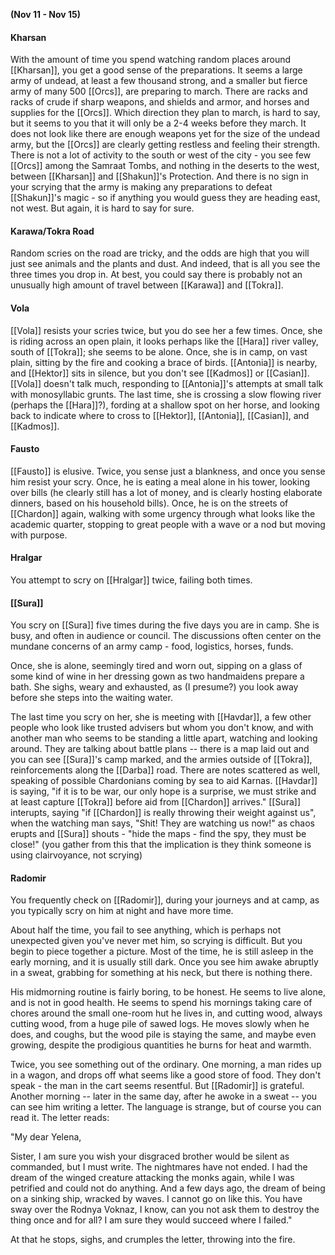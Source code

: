**(Nov 11 - Nov 15)**

#### Kharsan

With the amount of time you spend watching random places around [[Kharsan]], you get a good sense of the preparations. It seems a large army of undead, at least a few thousand strong, and a smaller but fierce army of many 500 [[Orcs]], are preparing to march. There are racks and racks of crude if sharp weapons, and shields and armor, and horses and supplies for the [[Orcs]]. Which direction they plan to march, is hard to say, but it seems to you that it will only be a 2-4 weeks before they march. It does not look like there are enough weapons yet for the size of the undead army, but the [[Orcs]] are clearly getting restless and feeling their strength. There is not a lot of activity to the south or west of the city - you see few [[Orcs]] among the Samraat Tombs, and nothing in the deserts to the west, between [[Kharsan]] and [[Shakun]]'s Protection. And there is no sign in your scrying that the army is making any preparations to defeat [[Shakun]]'s magic - so if anything you would guess they are heading east, not west. But again, it is hard to say for sure.

#### Karawa/Tokra Road

Random scries on the road are tricky, and the odds are high that you will just see animals and the plants and dust. And indeed, that is all you see the three times you drop in. At best, you could say there is probably not an unusually high amount of travel between [[Karawa]] and [[Tokra]].

#### Vola

[[Vola]] resists your scries twice, but you do see her a few times. Once, she is riding across an open plain, it looks perhaps like the [[Hara]] river valley, south of [[Tokra]]; she seems to be alone. Once, she is in camp, on vast plain, sitting by the fire and cooking a brace of birds. [[Antonia]] is nearby, and [[Hektor]] sits in silence, but you don't see [[Kadmos]] or [[Casian]]. [[Vola]] doesn't talk much, responding to [[Antonia]]'s attempts at small talk with monosyllabic grunts. The last time, she is crossing a slow flowing river (perhaps the [[Hara]]?), fording at a shallow spot on her horse, and looking back to indicate where to cross to [[Hektor]], [[Antonia]], [[Casian]], and [[Kadmos]].

#### Fausto

[[Fausto]] is elusive. Twice, you sense just a blankness, and once you sense him resist your scry. Once, he is eating a meal alone in his tower, looking over bills (he clearly still has a lot of money, and is clearly hosting elaborate dinners, based on his household bills). Once, he is on the streets of [[Chardon]] again, walking with some urgency through what looks like the academic quarter, stopping to great people with a wave or a nod but moving with purpose.

#### Hralgar

You attempt to scry on [[Hralgar]] twice, failing both times.

#### [[Sura]]

You scry on [[Sura]] five times during the five days you are in camp. She is busy, and often in audience or council. The discussions often center on the mundane concerns of an army camp - food, logistics, horses, funds.

Once, she is alone, seemingly tired and worn out, sipping on a glass of some kind of wine in her dressing gown as two handmaidens prepare a bath. She sighs, weary and exhausted, as (I presume?) you look away before she steps into the waiting water.

The last time you scry on her, she is meeting with [[Havdar]], a few other people who look like trusted advisers but whom you don't know, and with another man who seems to be standing a little apart, watching and looking around. They are talking about battle plans -- there is a map laid out and you can see [[Sura]]'s camp marked, and the armies outside of [[Tokra]], reinforcements along the [[Darba]] road. There are notes scattered as well, speaking of possible Chardonians coming by sea to aid Karnas. [[Havdar]] is saying, "if it is to be war, our only hope is a surprise, we must strike and at least capture [[Tokra]] before aid from [[Chardon]] arrives." [[Sura]] interupts, saying "if [[Chardon]] is really throwing their weight against us", when the watching man says, "Shit! They are watching us now!" as chaos erupts and [[Sura]] shouts - "hide the maps - find the spy, they must be close!" (you gather from this that the implication is they think someone is using clairvoyance, not scrying)

#### Radomir

You frequently check on [[Radomir]], during your journeys and at camp, as you typically scry on him at night and have more time.

About half the time, you fail to see anything, which is perhaps not unexpected given you've never met him, so scrying is difficult. But you begin to piece together a picture. Most of the time, he is still asleep in the early morning, and it is usually still dark. Once you see him awake abruptly in a sweat, grabbing for something at his neck, but there is nothing there.

His midmorning routine is fairly boring, to be honest. He seems to live alone, and is not in good health. He seems to spend his mornings taking care of chores around the small one-room hut he lives in, and cutting wood, always cutting wood, from a huge pile of sawed logs. He moves slowly when he does, and coughs, but the wood pile is staying the same, and maybe even growing, despite the prodigious quantities he burns for heat and warmth.

Twice, you see something out of the ordinary. One morning, a man rides up in a wagon, and drops off what seems like a good store of food. They don't speak - the man in the cart seems resentful. But [[Radomir]] is grateful. Another morning -- later in the same day, after he awoke in a sweat -- you can see him writing a letter. The language is strange, but of course you can read it. The letter reads:

"My dear Yelena,

Sister, I am sure you wish your disgraced brother would be silent as commanded, but I must write. The nightmares have not ended. I had the dream of the winged creature attacking the monks again, while I was petrified and could not do anything. And a few days ago, the dream of being on a sinking ship, wracked by waves. I cannot go on like this. You have sway over the Rodnya Voknaz, I know, can you not ask them to destroy the thing once and for all? I am sure they would succeed where I failed."

At that he stops, sighs, and crumples the letter, throwing into the fire.